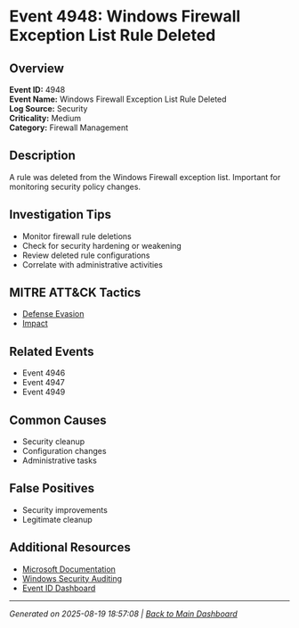 # Event 4948: Windows Firewall Exception List Rule Deleted

## Overview
**Event ID:** 4948  
**Event Name:** Windows Firewall Exception List Rule Deleted  
**Log Source:** Security  
**Criticality:** Medium  
**Category:** Firewall Management  

## Description
A rule was deleted from the Windows Firewall exception list. Important for monitoring security policy changes.

## Investigation Tips
- Monitor firewall rule deletions
- Check for security hardening or weakening
- Review deleted rule configurations
- Correlate with administrative activities

## MITRE ATT&CK Tactics
- [Defense Evasion](https://attack.mitre.org/tactics/TA0005/)
- [Impact](https://attack.mitre.org/tactics/TA0040/)

## Related Events
- Event 4946
- Event 4947
- Event 4949

## Common Causes
- Security cleanup
- Configuration changes
- Administrative tasks

## False Positives
- Security improvements
- Legitimate cleanup

## Additional Resources
- [Microsoft Documentation](https://learn.microsoft.com/en-us/previous-versions/windows/it-pro/windows-10/security/threat-protection/auditing/event-4948)
- [Windows Security Auditing](https://learn.microsoft.com/en-us/windows/security/threat-protection/auditing/audit-events)
- [Event ID Dashboard](../index.html)

---
*Generated on 2025-08-19 18:57:08 | [Back to Main Dashboard](../index.html)*
